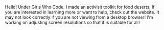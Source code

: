 Hello! Under Girls Who Code, I made an activisit toolkit for food deserts. If you are interested in learning more or want to help, check out the website. It may not look correctly if you are not viewing from a desktop browser! I'm working on adjusting screen resolutions so that it is suitable for all!
